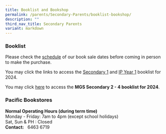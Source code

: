 ```yaml
---
title: Booklist and Bookshop
permalink: /parents/Secondary-Parents/booklist-bookshop/
description: ""
third_nav_title: Secondary Parents
variant: markdown
---
```

### Booklist

Please check the [schedule](/files/Secondary/Book_Sale_dates_for_MGS_2023___2024.pdf) of our book sale dates before coming in person to make the purchase. 

You may click the links to access the [Secondary 1](/files/Secondary/Sec_1_Book_Stationary_list.pdf)  and [IP Year 1](/files/Secondary/Year_1_Book_Stationary_list.pdf) booklist for 2024.

You may click [here](https://drive.google.com/drive/folders/1BdsqFy7exfWyFm5t2vvbFDhKCjxowbZc?usp=share_link) to access the **MGS Secondary 2 - 4 booklist for 2024**. 



### Pacific Bookstores

**Normal Operating Hours (during term time)** <br>
Monday - Friday: 7am to 4pm (except school holidays) <br>
Sat, Sun &amp; PH : Closed <br>
**Contact:**&nbsp;&nbsp;&nbsp;6463 6719